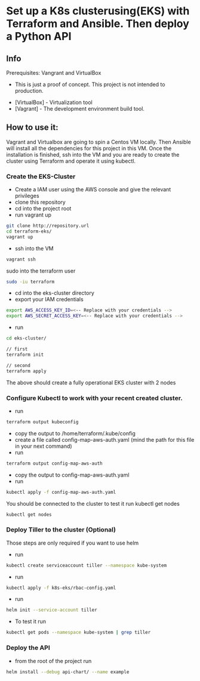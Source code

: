 # Set up a K8s clusterusing(EKS) with Terraform and Ansible. Then deploy a Python API

## Info

Prerequisites: Vangrant and VirtualBox

- This is just a proof of concept. This project is not intended to production.

* [VirtualBox] - Virtualization tool
* [Vagrant] - The development environment build tool.

## How to use it:
Vagrant and Virtualbox are going to spin a Centos VM locally. Then Ansible will install all the dependencies for this project in this VM. Once the installation is finished, ssh into the VM and you are ready to create the cluster using Terraform and operate it using kubectl.

### Create the EKS-Cluster

- Create a IAM user using the AWS console and give the relevant privileges
- clone this repository
- cd into the project root
- run vagrant up
```sh
git clone http://repository.url
cd terraform-eks/
vagrant up
```
- ssh into the VM
```sh
vagrant ssh
```
sudo into the terraform user
```sh
sudo -iu terraform
```
- cd into the eks-cluster directory
- export your IAM credentials
```sh
export AWS_ACCESS_KEY_ID=<-- Replace with your credentials -->
export AWS_SECRET_ACCESS_KEY=<-- Replace with your credentials -->
```
- run 
```sh
cd eks-cluster/

// first
terraform init

// second
terraform apply
``` 
The above should create a fully operational EKS cluster with 2 nodes

### Configure Kubectl to work with your recent created cluster.

- run
```sh
terraform output kubeconfig
```
- copy the output to /home/terraform/.kube/config
- create a file called config-map-aws-auth.yaml (mind the path for this file in your next command) 
- run
```sh
terraform output config-map-aws-auth
```
- copy the output to config-map-aws-auth.yaml
- run
```sh
kubectl apply -f config-map-aws-auth.yaml
```
You should be connected to the cluster to test it run kubectl get nodes
```sh
kubectl get nodes
```

### Deploy Tiller to the cluster (Optional)

Those steps are only required if you want to use helm

- run
```sh
kubectl create serviceaccount tiller --namespace kube-system
```
- run
```sh
kubectl apply -f k8s-eks/rbac-config.yaml
```
- run 
```sh
helm init --service-account tiller
```
- To test it run
```sh
kubectl get pods --namespace kube-system | grep tiller
```

### Deploy the API

- from the root of the project run
```sh
helm install --debug api-chart/ --name example
```
